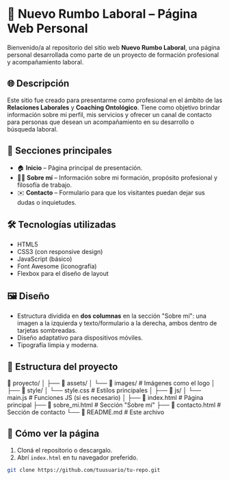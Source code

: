 # 💼 Nuevo Rumbo Laboral – Página Web Personal

Bienvenido/a al repositorio del sitio web **Nuevo Rumbo Laboral**, una página personal desarrollada como parte de un proyecto de formación profesional y acompañamiento laboral.

## 🌐 Descripción

Este sitio fue creado para presentarme como profesional en el ámbito de las **Relaciones Laborales** y **Coaching Ontológico**. Tiene como objetivo brindar información sobre mi perfil, mis servicios y ofrecer un canal de contacto para personas que desean un acompañamiento en su desarrollo o búsqueda laboral.

## 📄 Secciones principales

- 🏠 **Inicio** – Página principal de presentación.
- 👩‍💼 **Sobre mí** – Información sobre mi formación, propósito profesional y filosofía de trabajo.
- ✉️ **Contacto** – Formulario para que los visitantes puedan dejar sus dudas o inquietudes.

## 🛠️ Tecnologías utilizadas

- HTML5
- CSS3 (con responsive design)
- JavaScript (básico)
- Font Awesome (iconografía)
- Flexbox para el diseño de layout

## 🖼️ Diseño

- Estructura dividida en **dos columnas** en la sección "Sobre mí": una imagen a la izquierda y texto/formulario a la derecha, ambos dentro de tarjetas sombreadas.
- Diseño adaptativo para dispositivos móviles.
- Tipografía limpia y moderna.

## 📁 Estructura del proyecto

📂 proyecto/
│
├── 📁 assets/
│ └── 📁 images/ # Imágenes como el logo
│
├── 📁 style/
│ └── style.css # Estilos principales
│
├── 📁 js/
│ └── main.js # Funciones JS (si es necesario)
│
├── 📄 index.html # Página principal
├── 📄 sobre_mi.html # Sección "Sobre mí"
├── 📄 contacto.html # Sección de contacto
└── 📄 README.md # Este archivo


## 🚀 Cómo ver la página

1. Cloná el repositorio o descargalo.
2. Abrí `index.html` en tu navegador preferido.

```bash
git clone https://github.com/tuusuario/tu-repo.git
